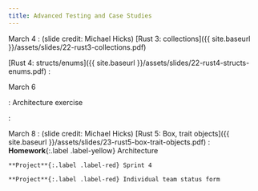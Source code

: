 ```yaml
---
title: Advanced Testing and Case Studies
--- 
```


March 4
: (slide credit: Michael Hicks) [Rust 3: collections]({{ site.baseurl }}/assets/slides/22-rust3-collections.pdf)

  [Rust 4: structs/enums]({{ site.baseurl }}/assets/slides/22-rust4-structs-enums.pdf)
  : 

March 6

: Architecture exercise

  : 

March 8
: (slide credit: Michael Hicks) [Rust 5: Box, trait objects]({{ site.baseurl }}/assets/slides/23-rust5-box-trait-objects.pdf)
  : **Homework**{:.label .label-yellow} Architecture
    
    **Project**{:.label .label-red} Sprint 4

    **Project**{:.label .label-red} Individual team status form
